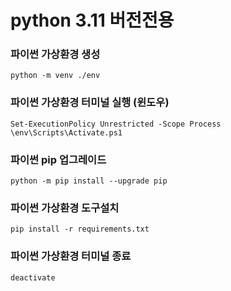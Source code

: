 # python 3.11 버전전용

### 파이썬 가상환경 생성
```
python -m venv ./env
```

### 파이썬 가상환경 터미널 실행 (윈도우)
```
Set-ExecutionPolicy Unrestricted -Scope Process
\env\Scripts\Activate.ps1
```

### 파이썬 pip 업그레이드
```
python -m pip install --upgrade pip
```

### 파이썬 가상환경 도구설치
```
pip install -r requirements.txt
```

### 파이썬 가상환경 터미널 종료
```
deactivate
```
